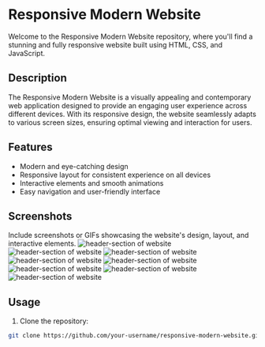 # Responsive Modern Website

Welcome to the Responsive Modern Website repository, where you'll find a stunning and fully responsive website built using HTML, CSS, and JavaScript.

## Description

The Responsive Modern Website is a visually appealing and contemporary web application designed to provide an engaging user experience across different devices. With its responsive design, the website seamlessly adapts to various screen sizes, ensuring optimal viewing and interaction for users.

## Features

- Modern and eye-catching design
- Responsive layout for consistent experience on all devices
- Interactive elements and smooth animations
- Easy navigation and user-friendly interface

## Screenshots

Include screenshots or GIFs showcasing the website's design, layout, and interactive elements.
![header-section of website]()
![header-section of website]()
![header-section of website]()
![header-section of website]()
![header-section of website]()
![header-section of website]()
![header-section of website]()
![header-section of website]()


## Usage

1. Clone the repository:

```bash
git clone https://github.com/your-username/responsive-modern-website.git
